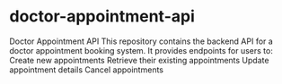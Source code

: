 # doctor-appointment-api
Doctor Appointment API  This repository contains the backend API for a doctor appointment booking system. It provides endpoints for users to:  Create new appointments Retrieve their existing appointments Update appointment details Cancel appointments
